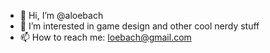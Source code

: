 - 👋 Hi, I’m @aloebach
- 👀 I’m interested in game design and other cool nerdy stuff
- 📫 How to reach me: loebach@gmail.com

<!---
aloebach/aloebach is a ✨ special ✨ repository because its `README.md` (this file) appears on your GitHub profile.
You can click the Preview link to take a look at your changes.
--->
